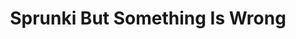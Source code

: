 ---
slug: sprunki-but-something-is-wrong
title: Sprunki But Something Is Wrong
description: "Sprunki But Something Is Wrong is an exciting online game. Play for free directly in your browser!"
icon: /images/popular_mods/Sprunki But Something Is Wrong.png
url: https://scratch.mit.edu/projects/1074278226/embed
previewImage: /images/popular_mods/Sprunki But Something Is Wrong.png
type: popular mods

# SEO配置
seo:
  title: "Sprunki But Something Is Wrong - Play Free Online Game | Fun Browser Games"
  description: "Sprunki But Something Is Wrong - Play this fun online game for free in your browser. No download required!"
  ogImage: "/images/popular_mods/Sprunki But Something Is Wrong.png"
  keywords: "sprunki-but-something-is-wrong, online game, browser game, free game, popular mods game, play online"

videoUrls:
  - https://www.youtube.com/embed/example1
  - https://www.youtube.com/embed/example2

whyPlay:
  title: "Why Play Sprunki But Something Is Wrong?"
  items:
    - "Immersive Gameplay: Sprunki But Something Is Wrong offers an engaging and immersive gaming experience that will keep you entertained for hours"
    - "Challenging Levels: Test your skills with increasingly difficult challenges and obstacles"
    - "Beautiful Graphics: Enjoy stunning visuals and smooth animations that bring the game world to life"
    - "Regular Updates: New content and features are added regularly to keep the game fresh and exciting"
    - "Free to Play: Experience all the fun without spending a penny"
    - "Community Features: Connect with other players, share strategies, and compete for high scores"
    - "Cross-Platform: Play on any device with a web browser, no downloads required"

features:
  title: "Key Features of Sprunki But Something Is Wrong"
  image: "/images/popular_mods/Sprunki But Something Is Wrong.png"
  items:
    - "Intuitive Controls: Easy to learn controls make Sprunki But Something Is Wrong accessible for players of all skill levels"
    - "Multiple Game Modes: Enjoy various gameplay options that provide different challenges and experiences"
    - "Character Customization: Personalize your gaming experience with unique characters and items"
    - "Achievement System: Complete special tasks to earn rewards and recognition"
    - "Leaderboards: Compete with players worldwide and see who can achieve the highest scores"

characteristics:
  title: "Game Characteristics"
  image: "/images/popular_mods/Sprunki But Something Is Wrong.png"
  items:
    - "Genre: Popular mods game with elements of strategy and skill"
    - "Difficulty: Suitable for both casual gamers and those seeking a challenge"
    - "Play Time: Quick sessions or extended gameplay, depending on your preference"
    - "Art Style: Vibrant and engaging visuals that enhance the gaming experience"
    - "Sound Design: Immersive audio that complements the gameplay perfectly"

info: "Sprunki But Something Is Wrong is an exciting online game that offers players a unique and engaging gaming experience. With its intuitive controls, stunning visuals, and challenging gameplay, Sprunki But Something Is Wrong provides hours of entertainment for players of all ages and skill levels. Whether you're looking for a quick gaming session during a break or an extended play session, Sprunki But Something Is Wrong delivers an immersive experience that will keep you coming back for more. The game features multiple levels of increasing difficulty, ensuring that players are constantly challenged as they progress. With regular updates adding new content and features, Sprunki But Something Is Wrong remains fresh and exciting, providing endless entertainment options for its growing community of players."

howToPlayIntro: "Welcome to Sprunki But Something Is Wrong! This guide will walk you through the basics and help you master the game. Whether you're a beginner or looking to improve your skills, these tips and instructions will enhance your gaming experience."

howToPlaySteps:
  - title: "Getting Started"
    description: "Begin your Sprunki But Something Is Wrong adventure by familiarizing yourself with the controls. Use your keyboard or mouse to navigate through the game interface. The tutorial will guide you through the basic mechanics and help you understand the objectives."
  - title: "Understanding the Objectives"
    description: "In Sprunki But Something Is Wrong, your main goal is to progress through levels by completing specific objectives. Each level presents unique challenges that require different strategies and approaches."
  - title: "Mastering the Controls"
    description: "Practice using the controls to improve your precision and reaction time. Sprunki But Something Is Wrong requires quick reflexes and strategic thinking to overcome obstacles and defeat opponents."
  - title: "Utilizing Power-ups"
    description: "Collect power-ups throughout the game to enhance your abilities and overcome difficult challenges. Each power-up offers unique advantages that can be crucial for success."
  - title: "Developing Strategies"
    description: "As you progress in Sprunki But Something Is Wrong, develop effective strategies for different scenarios. Analyze patterns, anticipate challenges, and adapt your approach to maximize your performance."

faq:
  title: "Frequently Asked Questions about Sprunki But Something Is Wrong"
  items:
    - question: "Is Sprunki But Something Is Wrong free to play?"
      answer: "Yes, Sprunki But Something Is Wrong is completely free to play directly in your web browser. No downloads or purchases are required to enjoy the full game experience."
    - question: "Can I play Sprunki But Something Is Wrong on mobile devices?"
      answer: "Yes, Sprunki But Something Is Wrong is optimized for both desktop and mobile play. You can enjoy the game on any device with a web browser and internet connection."
    - question: "Are there any in-game purchases?"
      answer: "While Sprunki But Something Is Wrong is free to play, there may be optional in-game purchases available for cosmetic items or additional features that don't affect core gameplay."
    - question: "How often is Sprunki But Something Is Wrong updated?"
      answer: "The developers regularly update Sprunki But Something Is Wrong with new content, features, and improvements based on player feedback and game performance."
    - question: "Can I play Sprunki But Something Is Wrong offline?"
      answer: "Currently, Sprunki But Something Is Wrong requires an internet connection to play as it's a browser-based online game."
    - question: "Is Sprunki But Something Is Wrong suitable for children?"
      answer: "Yes, Sprunki But Something Is Wrong is designed to be family-friendly and suitable for players of all ages."
    - question: "How do I report bugs or issues?"
      answer: "If you encounter any problems while playing Sprunki But Something Is Wrong, you can report them through the game's support page or contact the developers directly through their website."
    - question: "Still Have Questions?"
      answer: "If you have additional questions about Sprunki But Something Is Wrong that aren't covered in this FAQ, please visit our support center or contact our customer service team for assistance."
---